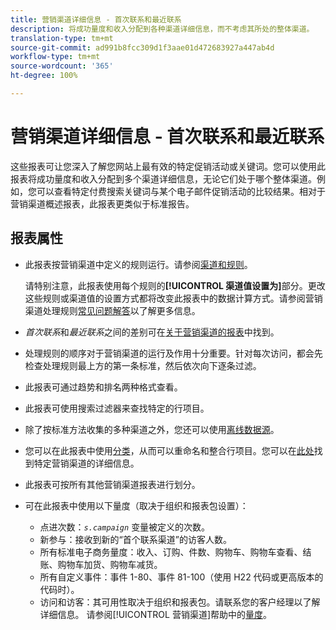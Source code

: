 ```yaml
---
title: 营销渠道详细信息 - 首次联系和最近联系
description: 将成功量度和收入分配到各种渠道详细信息，而不考虑其所处的整体渠道。
translation-type: tm+mt
source-git-commit: ad991b8fcc309d1f3aae01d472683927a447ab4d
workflow-type: tm+mt
source-wordcount: '365'
ht-degree: 100%

---
```



# 营销渠道详细信息 - 首次联系和最近联系

这些报表可让您深入了解您网站上最有效的特定促销活动或关键词。您可以使用此报表将成功量度和收入分配到多个渠道详细信息，无论它们处于哪个整体渠道。例如，您可以查看特定付费搜索关键词与某个电子邮件促销活动的比较结果。相对于营销渠道概述报表，此报表更类似于标准报告。

## 报表属性

* 此报表按营销渠道中定义的规则运行。请参阅[渠道和规则](/help/components/c-marketing-channels/c-channels.md)。

   请特别注意，此报表使用每个规则的&#x200B;**[!UICONTROL 渠道值设置为]**&#x200B;部分。更改这些规则或渠道值的设置方式都将改变此报表中的数据计算方式。请参阅营销渠道处理规则[常见问题解答](/help/components/c-marketing-channels/c-faq.md)以了解更多信息。

* *首次联系*&#x200B;和&#x200B;*最近联系*&#x200B;之间的差别可在[关于营销渠道的报表](/help/components/c-marketing-channels/analyze-mc.md)中找到。

* 处理规则的顺序对于营销渠道的运行及作用十分重要。针对每次访问，都会先检查处理规则最上方的第一条标准，然后依次向下逐条过滤。
* 此报表可通过趋势和排名两种格式查看。
* 此报表可使用搜索过滤器来查找特定的行项目。
* 除了按标准方法收集的多种渠道之外，您还可以使用[离线数据源](/help/components/c-marketing-channels/c-getting-started-mchannel.md)。
* 您可以在此报表中使用[分类](/help/components/c-classifications2/c-classifications.md)，从而可以重命名和整合行项目。您可以在[此处](/help/components/c-marketing-channels/classifictions-mchannel.md)找到特定营销渠道的详细信息。

* 此报表可按所有其他营销渠道报表进行划分。
* 可在此报表中使用以下量度（取决于组织和报表包设置）：
   * 点进次数：*`s.campaign`* 变量被定义的次数。
   * 新参与：接收到新的“首个联系渠道”的访客人数。
   * 所有标准电子商务量度：收入、订购、件数、购物车、购物车查看、结账、购物车加货、购物车减货。
   * 所有自定义事件：事件 1-80、事件 81-100（使用 H22 代码或更高版本的代码时）。
   * 访问和访客：其可用性取决于组织和报表包。请联系您的客户经理以了解详细信息。
   请参阅[!UICONTROL 营销渠道]帮助中的[量度](/help/components/c-marketing-channels/c-rules.md)。
